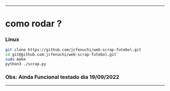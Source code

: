 
--- 
# como rodar ?

### Linux
```bash
git clone https://github.com/jcfenuchi/web-scrap-futebol.git
cd git@github.com:jcfenuchi/web-scrap-futebol.git`
sudo make
python3 ./scrap.py
```
### Obs: Ainda Funcional testado dia 19/09/2022
---
 